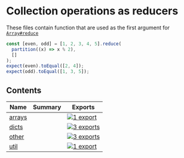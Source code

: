# Collection operations as reducers

<!-- SUMMARY:START -->

These files contain function that are used as the first argument for [`Array#reduce`](https://developer.mozilla.org/en-US/docs/Web/JavaScript/Reference/Global_Objects/Array/Reduce)

<!-- SUMMARY:END -->

```typescript
const [even, odd] = [1, 2, 3, 4, 5].reduce(
  partition((x) => x % 2),
  []
);
expect(even).toEqual([2, 4]);
expect(odd).toEqual([1, 3, 5]);
```

## Contents

<!-- TOC:START -->
| Name | Summary | Exports |
|---|---|---|
| [arrays](https://github.com/JanMalch/ts-experiments/blob/master/src/collections/operations/reducers/arrays.ts) |  | [![1 export](https://img.shields.io/badge/exports-1-blue)](https://github.com/JanMalch/ts-experiments/blob/master/src/collections/operations/reducers/arrays.ts) |
| [dicts](https://github.com/JanMalch/ts-experiments/blob/master/src/collections/operations/reducers/dicts.ts) |  | [![3 exports](https://img.shields.io/badge/exports-3-blue)](https://github.com/JanMalch/ts-experiments/blob/master/src/collections/operations/reducers/dicts.ts) |
| [other](https://github.com/JanMalch/ts-experiments/blob/master/src/collections/operations/reducers/other.ts) |  | [![3 exports](https://img.shields.io/badge/exports-3-blue)](https://github.com/JanMalch/ts-experiments/blob/master/src/collections/operations/reducers/other.ts) |
| [util](https://github.com/JanMalch/ts-experiments/blob/master/src/collections/operations/reducers/util.ts) |  | [![1 export](https://img.shields.io/badge/exports-1-blue)](https://github.com/JanMalch/ts-experiments/blob/master/src/collections/operations/reducers/util.ts) |
<!-- TOC:END -->
